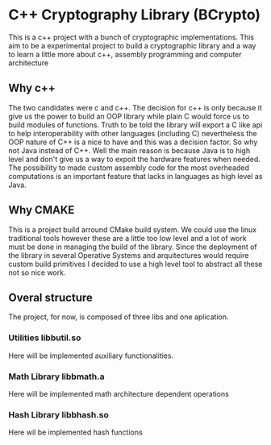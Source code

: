 # C++ Cryptography Library (BCrypto)
This is a c++ project with a bunch of cryptographic implementations. This aim to be a experimental project to build a cryptographic
library and a way to learn a little more about c++, assembly programming and computer architecture

## Why c++
The two candidates were c and c++. The decision for c++ is only because it give us the power to build an OOP library while plain C would
force us to build modules of functions. Truth to be told the library will export a C like api to help interoperability with other
languages (including C) nevertheless the OOP nature of C++ is a nice to have and this was a decision factor. So why not Java instead
of C++. Well the main reason is because Java is to high level and don't give us a way to expoit the hardware features when needed.
The possibility to made custom assembly code for the most overheaded computations is an important feature that lacks in languages as
high level as Java.


## Why CMAKE
This is a project build arround CMake build system. We could use the linux traditional tools however these are a little too low level
and a lot of work must be done in managing the build of the library. Since the deployment of the library in several Operative Systems
and arquitectures would require custom build primitives I decided to use a high level tool to abstract all these not so nice work.


## Overal structure

The project, for now, is composed of three libs and one aplication.

### Utilities libbutil.so

  Here will be implemented auxiliary functionalities.

### Math Library libbmath.a

  Here will be implemented math architecture dependent operations

### Hash Library libbhash.so

  Here wil be implemented hash functions 
